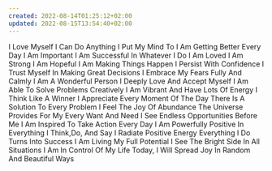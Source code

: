```yaml
---
created: 2022-08-14T01:25:12+02:00
updated: 2022-08-15T13:54:40+02:00
---
```

I Love Myself
I Can Do Anything 
I Put My Mind To
I Am Getting Better Every Day
I Am Important
I Am Successful In Whatever I Do
I Am Loved
I Am Strong
I Am Hopeful
I Am Making Things Happen
I Persist With Confidence
I Trust Myself In Making Great Decisions
I Embrace My Fears Fully And Calmly
I Am A Wonderful Person
I Deeply Love And Accept Myself
I Am Able To Solve Problems Creatively 
I Am Vibrant And Have Lots Of Energy
I Think Like A Winner
I Appreciate Every Moment Of The Day 
There Is A Solution To Every Problem
I Feel The Joy Of Abundance
The Universe Provides For My Every Want And Need
I See Endless  Opportunities Before Me
I Am Inspired To Take Action Every Day
I Am Powerfully Positive In Everything 
I Think,Do, And Say
I Radiate Positive Energy Everything 
I Do Turns Into Success
I Am Living My Full Potential
I See The Bright Side In All Situations
I Am In Control Of My Life Today, 
I Will Spread Joy In Random And Beautiful Ways

